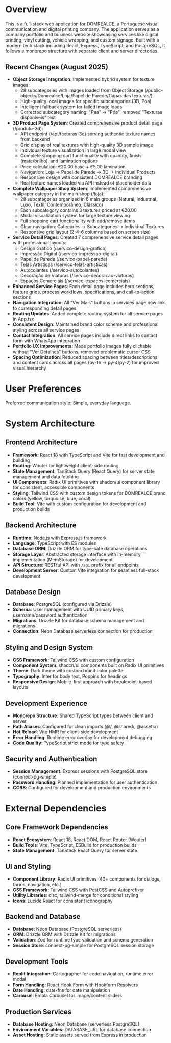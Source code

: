 # Overview

This is a full-stack web application for DOMREALCE, a Portuguese visual communication and digital printing company. The application serves as a company portfolio and business website showcasing services like digital printing, vinyl cutting, vehicle wrapping, and custom signage. Built with a modern tech stack including React, Express, TypeScript, and PostgreSQL, it follows a monorepo structure with separate client and server directories.

## Recent Changes (August 2025)
- **Object Storage Integration**: Implemented hybrid system for texture images:
  - 28 subcategories with images loaded from Object Storage (/public-objects/Domrealce/Loja/Papel de Parede/Capas das texturas/)
  - High-quality local images for specific subcategories (3D, Póa)
  - Intelligent fallback system for failed image loads
  - Corrected subcategory naming: "Pea" → "Póa", removed "Texturas disponíveis" text
- **3D Product Page System**: Created comprehensive product detail page (/produto-3d):
  - API endpoint (/api/texturas-3d) serving authentic texture names from backend
  - Grid display of real textures with high-quality 3D sample image
  - Individual texture visualization in large modal view
  - Complete shopping cart functionality with quantity, finish (mate/brilho), and lamination options
  - Price calculation: €20.00 base + €5.00 lamination
  - Navigation: Loja → Papel de Parede → 3D → Individual Products
  - Responsive design with consistent DOMREALCE branding
  - Real texture names loaded via API instead of placeholder data
- **Complete Wallpaper Shop System**: Implemented comprehensive wallpaper category in the main shop (/loja):
  - 28 subcategories organized in 6 main groups (Natural, Industrial, Luxo, Têxtil, Contemporâneo, Clássico)
  - Each subcategory contains 3 textures priced at €20.00
  - Modal visualization system for large texture viewing
  - Full shopping cart functionality with add/remove items
  - Clear navigation: Categories → Subcategories → Individual Textures
  - Responsive grid layout (2-4-6 columns based on screen size)
- **Service Detail Pages**: Created 7 comprehensive service detail pages with professional layouts:
  - Design Gráfico (/servico-design-grafico)
  - Impressão Digital (/servico-impressao-digital)
  - Papel de Parede (/servico-papel-parede) 
  - Telas Artísticas (/servico-telas-artisticas)
  - Autocolantes (/servico-autocolantes)
  - Decoração de Viaturas (/servico-decoracao-viaturas)
  - Espaços Comerciais (/servico-espacos-comerciais)
- **Enhanced Service Pages**: Each detail page includes hero sections, feature grids, process workflows, specifications, and call-to-action sections
- **Navigation Integration**: All "Ver Mais" buttons in services page now link to corresponding detail pages
- **Routing Updates**: Added complete routing system for all service pages in App.tsx
- **Consistent Design**: Maintained brand color scheme and professional styling across all service pages
- **Contact Integration**: All service pages include direct links to contact form with WhatsApp integration
- **Portfolio UX Improvements**: Made portfolio images fully clickable without "Ver Detalhes" buttons, removed problematic cursor CSS
- **Spacing Optimization**: Reduced spacing between titles/descriptions and content cards across all pages (py-16 → py-4/py-2) for improved visual hierarchy

# User Preferences

Preferred communication style: Simple, everyday language.

# System Architecture

## Frontend Architecture
- **Framework**: React 18 with TypeScript and Vite for fast development and building
- **Routing**: Wouter for lightweight client-side routing
- **State Management**: TanStack Query (React Query) for server state management and data fetching
- **UI Components**: Radix UI primitives with shadcn/ui component library for consistent, accessible components
- **Styling**: Tailwind CSS with custom design tokens for DOMREALCE brand colors (yellow, turquoise, blue, coral)
- **Build Tool**: Vite with custom configuration for development and production builds

## Backend Architecture
- **Runtime**: Node.js with Express.js framework
- **Language**: TypeScript with ES modules
- **Database ORM**: Drizzle ORM for type-safe database operations
- **Storage Layer**: Abstracted storage interface with in-memory implementation (MemStorage) for development
- **API Structure**: RESTful API with `/api` prefix for all endpoints
- **Development Server**: Custom Vite integration for seamless full-stack development

## Database Design
- **Database**: PostgreSQL (configured via Drizzle)
- **Schema**: User management with UUID primary keys, username/password authentication
- **Migrations**: Drizzle Kit for database schema management and migrations
- **Connection**: Neon Database serverless connection for production

## Styling and Design System
- **CSS Framework**: Tailwind CSS with custom configuration
- **Component System**: shadcn/ui components built on Radix UI primitives
- **Theme**: Dark theme with custom brand color palette
- **Typography**: Inter for body text, Poppins for headings
- **Responsive Design**: Mobile-first approach with breakpoint-based layouts

## Development Experience
- **Monorepo Structure**: Shared TypeScript types between client and server
- **Path Aliases**: Configured for clean imports (@/, @shared/, @assets/)
- **Hot Reload**: Vite HMR for client-side development
- **Error Handling**: Runtime error overlay for development debugging
- **Code Quality**: TypeScript strict mode for type safety

## Security and Authentication
- **Session Management**: Express sessions with PostgreSQL store (connect-pg-simple)
- **Password Handling**: Planned implementation for user authentication
- **CORS**: Configured for development and production environments

# External Dependencies

## Core Framework Dependencies
- **React Ecosystem**: React 18, React DOM, React Router (Wouter)
- **Build Tools**: Vite, TypeScript, ESBuild for production builds
- **State Management**: TanStack React Query for server state

## UI and Styling
- **Component Library**: Radix UI primitives (40+ components for dialogs, forms, navigation, etc.)
- **CSS Framework**: Tailwind CSS with PostCSS and Autoprefixer
- **Utility Libraries**: clsx, tailwind-merge for conditional styling
- **Icons**: Lucide React for consistent iconography

## Backend and Database
- **Database**: Neon Database (PostgreSQL serverless)
- **ORM**: Drizzle ORM with Drizzle Kit for migrations
- **Validation**: Zod for runtime type validation and schema generation
- **Session Store**: connect-pg-simple for PostgreSQL session storage

## Development Tools
- **Replit Integration**: Cartographer for code navigation, runtime error modal
- **Form Handling**: React Hook Form with Hookform Resolvers
- **Date Handling**: date-fns for date manipulation
- **Carousel**: Embla Carousel for image/content sliders

## Production Services
- **Database Hosting**: Neon Database (serverless PostgreSQL)
- **Environment Variables**: DATABASE_URL for database connection
- **Asset Hosting**: Static assets served from Express in production